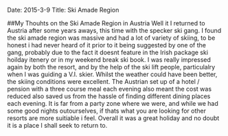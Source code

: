 Date: 2015-3-9
Title: Ski Amade Region

##My Thouhts on the Ski Amade Region in Austria
Well it I returned to Austria after some years aways, this time with the specker ski gang. I found the ski amade region was massive and had a lot of variety of skiing, to be honest i had never heard of it prior to it being suggested by one of the gang, probably due to the fact it doesnt feature in the Irish package ski hoilday itenery or in my weekend break ski book.
I was really impressed again by both the resort, and by the help of the ski lift people, particulalry when I was guiding a V.I. skier. Whilst the weather could have been better, the skiing conditions were excellent.
The Austrian set up of a hotel / pension with a three course meal each evening also meant the cost was reduced also saved us from the hassle of finding different dining places each evening.
It is far from a party zone where we were, and while we had some good nights outourselves, if thats what you are looking for other resorts are more suitiable i feel.
Overall it was a great holiday and no doubt it is a place I shall seek to return to.
